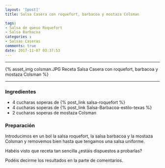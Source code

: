```yaml
---
layout: '[post]'
title: Salsa Casera con roquefort, barbacoa y mostaza Colsman

tags:
- Salsa de queso Roquefort
- Salsa Barbacoa
categories :  
- Salsas Caseras
comments: true
date: 2017-11-07 03:37:53
---
```

---
{% asset_img colsman.JPG Receta Salsa Casera con roquefort, barbacoa y mostaza Colsman %}


---


### Ingredientes

- 4 cucharas soperas de {% post_link salsa-roquefort %}
- 4 cucharas soperas de {% post_link Salsa-Barbacoa-estilo-texas %}
- 2 cucharas soperas de mostaza Colsman

### Preparación

Introducimos en un bol la salsa roquefort, la salsa barbacoa y la mostaza Colsman y removemos bien hasta que tengamos una salsa uniforme.

 Habéis visto que receta tan sencilla ¿estáis dispuestos a probarlas?

 Podéis decirme los resultados en la parte de comentarios.
